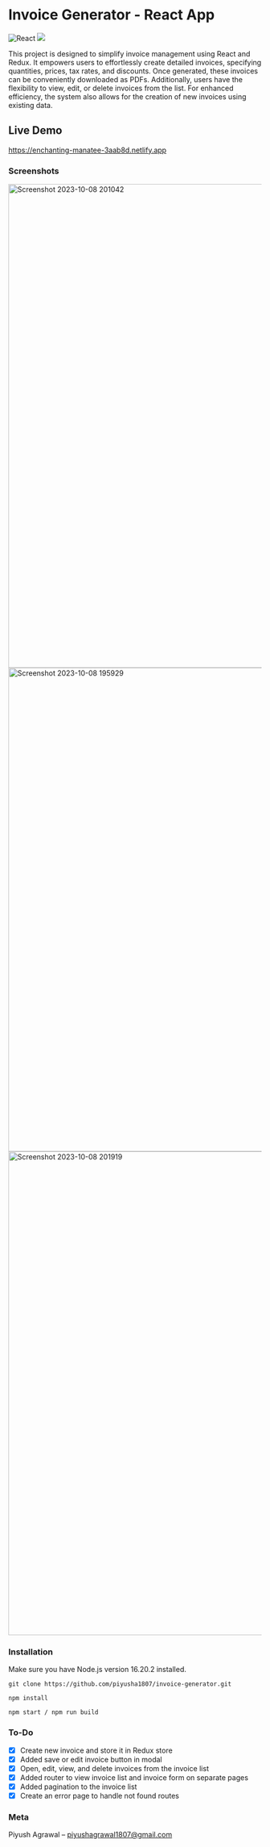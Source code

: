 # Invoice Generator - React App
![React](https://img.shields.io/badge/react-%2320232a.svg?style=for-the-badge&logo=react&logoColor=%2361DAFB) ![](https://img.shields.io/badge/bootstrap-%23563D7C.svg?style=for-the-badge&logo=bootstrap&logoColor=white)

This project is designed to simplify invoice management using React and Redux. It empowers users to effortlessly create detailed invoices, specifying quantities, prices, tax rates, and discounts. Once generated, these invoices can be conveniently downloaded as PDFs. Additionally, users have the flexibility to view, edit, or delete invoices from the list. For enhanced efficiency, the system also allows for the creation of new invoices using existing data.

## Live Demo
https://enchanting-manatee-3aab8d.netlify.app

### Screenshots
<img width="960" alt="Screenshot 2023-10-08 201042" src="https://github.com/vikas22634/Invoice-Generator/assets/75554973/011ba39f-96d0-4c02-96d8-f263e3ebf748">




<img width="960" alt="Screenshot 2023-10-08 195929" src="https://github.com/vikas22634/Invoice-Generator/assets/75554973/62df84fe-a923-4d45-ae70-cd5169ecef52">

<img width="960" alt="Screenshot 2023-10-08 201919" src="https://github.com/vikas22634/Invoice-Generator/assets/75554973/fab29a42-bd50-4baf-9a60-674622efaefb">

### Installation
Make sure you have Node.js version 16.20.2 installed.
```
git clone https://github.com/piyusha1807/invoice-generator.git

npm install

npm start / npm run build
```

### To-Do
- [x] Create new invoice and store it in Redux store
- [x] Added save or edit invoice button in modal
- [x] Open, edit, view, and delete invoices from the invoice list
- [x] Added router to view invoice list and invoice form on separate pages
- [x] Added pagination to the invoice list
- [x] Create an error page to handle not found routes

### Meta

Piyush Agrawal – piyushagrawal1807@gmail.com
